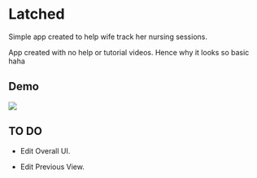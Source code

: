 
# Latched
Simple app created to help wife track her nursing sessions.

App created with no help or tutorial videos. Hence why it looks so basic haha

## Demo


![](https://media.giphy.com/media/jXHfOmf2RqTFlxpwj8/giphy.gif)

## TO DO



* Edit Overall UI.

* Edit Previous View.
